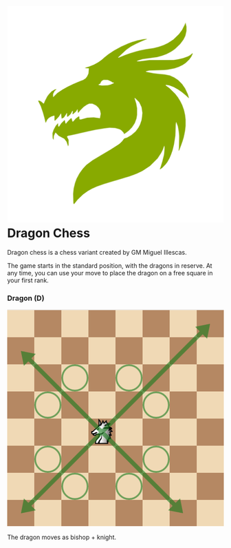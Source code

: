 # ![dragon](https://github.com/gbtami/pychess-variants/blob/master/static/icons/dragon.svg) Dragon Chess

Dragon chess is a chess variant created by GM Miguel Illescas.

The game starts in the standard position, with the dragons in reserve. At any time, you can use your move to place the dragon on a free square in your first rank.

### Dragon (D)

![Dragon](https://github.com/gbtami/pychess-variants/blob/master/static/images/CVariantsGuide/ArchbishopDragon.png)

The dragon moves as bishop + knight.